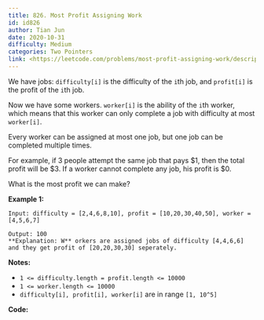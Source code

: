 ```yaml
---
title: 826. Most Profit Assigning Work
id: id826
author: Tian Jun
date: 2020-10-31
difficulty: Medium
categories: Two Pointers
link: <https://leetcode.com/problems/most-profit-assigning-work/description/>
---
```


We have jobs: `difficulty[i]` is the difficulty of the `i`th job, and
`profit[i]` is the profit of the `i`th job.

Now we have some workers. `worker[i]` is the ability of the `i`th worker,
which means that this worker can only complete a job with difficulty at most
`worker[i]`.

Every worker can be assigned at most one job, but one job can be completed
multiple times.

For example, if 3 people attempt the same job that pays $1, then the total
profit will be $3.  If a worker cannot complete any job, his profit is $0.

What is the most profit we can make?

**Example 1:**
            
	Input: difficulty = [2,4,6,8,10], profit = [10,20,30,40,50], worker = [4,5,6,7]    
	Output: 100     **Explanation: W** orkers are assigned jobs of difficulty [4,4,6,6] and they get profit of [20,20,30,30] seperately.

**Notes:**

  * `1 <= difficulty.length = profit.length <= 10000`
  * `1 <= worker.length <= 10000`
  * `difficulty[i], profit[i], worker[i]`  are in range `[1, 10^5]`


**Code:**
